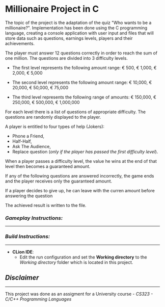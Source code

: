# Millionaire Project in C


The topic of the project is the adaptation of the quiz "Who wants to be a millionaire?". 
Implementation has been done using the C programming language,
creating a console application with user input and files that will store data such as questions,
earnings levels, players and their achievements.




The player must answer 12 questions correctly in order to reach the sum of one million.
The questions are divided into 3 difficulty levels.


+ The first level represents the following amount range: € 500, € 1,000, € 2,000, € 5,000


+ The second level represents the following amount range: € 10,000, € 20,000, € 50,000, € 75,000


+ The third level represents the following range of amounts: € 150,000, € 250,000, € 500,000, € 1,000,000


For each level there is a list of questions of appropriate difficulty. 
The questions are randomly displayed to the player.


A player is entitled to four types of help (Jokers):
+ Phone a Friend, 
+ Half-Half, 
+ Ask The Audience,
+ Replace question (*only if the player has passed the first difficulty level*). 




When a player passes a difficulty level, 
the value he wins at the end of that level then becomes a guaranteed amount. 


If any of the following questions are answered incorrectly, the game ends and the player receives only 
the guaranteed amount. 


If a player decides to give up, he can leave with the curren amount before answering the question 


The achieved result is written to the file.


### *Gameplay Instructions:*

---

[//]: # (TODO)

### *Build Instructions:*

---

+ **CLion IDE**:
  + Edit the run configuration and set the **Working directory** to the *Working directory* folder 
  which is located in this project.


## ***Disclaimer***

---

This project was done as an assigment for a University course - *CS323 - C/C++ Programming Languages*